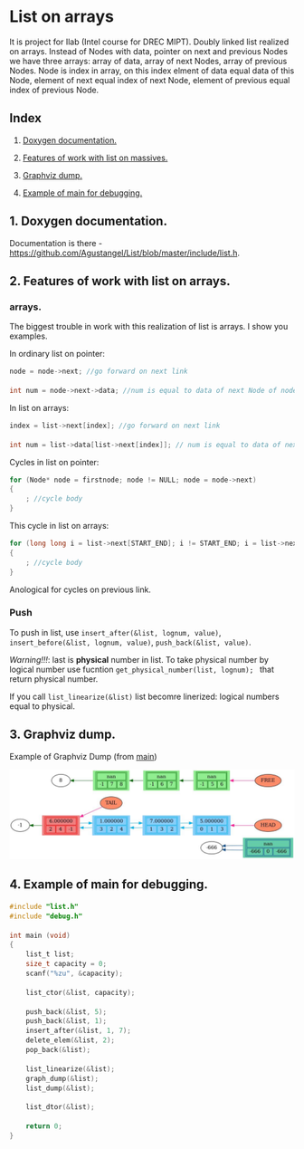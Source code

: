 # List on arrays
It is project for Ilab (Intel course for DREC MIPT). Doubly linked list realized on arrays. Instead of Nodes with data, pointer on next and previous Nodes we have three arrays: array of data, array of next Nodes, array of previous Nodes. Node is index in array, on this index elment of data equal data of this Node, element of next equal index of next Node, element of previous equal index of previous Node.

## Index
1. [Doxygen documentation.](#1-doxygen-documentation)

2. [Features of work with list on massives.](#2-features-of-work-with-list-on-massives)
3. [Graphviz dump.](#3-graphviz-dump)
4. [Example of main for debugging.](#4-example-of-main-for-debugging)

## 1. Doxygen documentation.
Documentation is there - https://github.com/Agustangel/List/blob/master/include/list.h.

## 2. Features of work with list on arrays.

### arrays.
The biggest trouble in work with this realization of list is arrays. I show you examples.

In ordinary list on pointer:

```c    
node = node->next; //go forward on next link

int num = node->next->data; //num is equal to data of next Node of node 
```

In list on arrays:
```c
index = list->next[index]; //go forward on next link

int num = list->data[list->next[index]]; // num is equal to data of next Node of index
```
Cycles in list on pointer:
```c
for (Node* node = firstnode; node != NULL; node = node->next)
{
    ; //cycle body
}
```

This cycle in list on arrays:
```c
for (long long i = list->next[START_END]; i != START_END; i = list->next[i])
{
    ; //cycle body
}
```

Anological for cycles on previous link.

### Push

To push in list, use `insert_after(&list, lognum, value)`, `insert_before(&list, lognum, value)`, `push_back(&list, value)`.

*Warning!!!*: last is **physical** number in list. To take physical number by logical number use fucntion `get_physical_number(list, lognum);
` that return physical number.

If you call `list_linearize(&list)` list becomre linerized: logical numbers equal to physical.

## 3. Graphviz dump.

Example of Graphviz Dump (from [main](#4-example-of-main-for-debugging))

![Example of Graphviz Dump (from [main](#4-example-of-main-for-debugging))](https://github.com/Agustangel/List/blob/master/graph_log.jpeg "a title")

## 4. Example of main for debugging.

```c
#include "list.h"
#include "debug.h"

int main (void)
{
    list_t list;
    size_t capacity = 0;
    scanf("%zu", &capacity);

    list_ctor(&list, capacity);

    push_back(&list, 5);
    push_back(&list, 1);
    insert_after(&list, 1, 7);
    delete_elem(&list, 2);
    pop_back(&list);
    
    list_linearize(&list);
    graph_dump(&list);
    list_dump(&list);
    
    list_dtor(&list);

    return 0;
}
```
